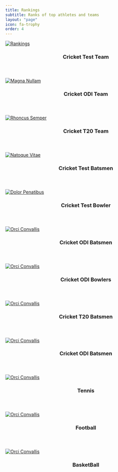 ```yaml
---
title: Rankings
subtitle: Ranks of top athletes and teams
layout: "page"
icon: fa-trophy
order: 4
---
```


 <div class="row">
      <div class="item">
        <a href="#" class="image fit"><img src="{{ 'assets/rankings/cricket test ranking.PNG' | relative_url }}" alt="Rankings" /></a>
        <header>
          <h3>Cricket Test Team </h3>
        </header>
      </div>
      <div class="item">
        <a href="#" class="image fit"><img src="{{ 'assets/rankings/cricket odi ranking.png' | relative_url }}" alt="Magna Nullam" /></a>
        <header>
          <h3>Cricket ODI Team </h3>
        </header>
      </div>
      <div class="item">
        <a href="#" class="image fit"><img src="{{ 'assets/rankings/cricket t20 ranking.PNG' | relative_url }}" alt="Rhoncus Semper" /></a>
        <header>
          <h3>Cricket T20 Team </h3>
        </header>
      </div>
      <div class="item">
        <a href="#" class="image fit"><img src="{{ 'assets/rankings/test batsmen.PNG' | relative_url }}" alt="Natoque Vitae" /></a>
        <header>
          <h3>Cricket Test Batsmen </h3>
        </header>
      </div>
      <div class="item">
        <a href="#" class="image fit"><img src="{{ 'assets/rankings/test bowlers.PNG' | relative_url }}" alt="Dolor Penatibus" /></a>
        <header>
          <h3>Cricket Test Bowler </h3>
        </header>
      </div>
      <div class="item">
        <a href="#" class="image fit"><img src="{{ 'assets/rankings/odi batsmen.PNG' | relative_url }}" alt="Orci Convallis" /></a>
        <header>
          <h3>Cricket ODI Batsmen </h3>
        </header>
      </div>
      <div class="item">
        <a href="#" class="image fit"><img src="{{ 'assets/rankings/odi bowlers.PNG' | relative_url }}" alt="Orci Convallis" /></a>
        <header>
          <h3>Cricket ODI Bowlers</h3>
        </header>
      </div>
      <div class="item">
        <a href="#" class="image fit"><img src="{{ 'assets/rankings/t20 batsmen.PNG' | relative_url }}" alt="Orci Convallis" /></a>
        <header>
          <h3>Cricket T20 Batsmen</h3>
        </header>
      </div>
      <div class="item">
        <a href="#" class="image fit"><img src="{{ 'assets/rankings/t20 bowlers.PNG' | relative_url }}" alt="Orci Convallis" /></a>
        <header>
          <h3>Cricket ODI Batsmen</h3>
        </header>
      </div>
      <div class="item">
        <a href="#" class="image fit"><img src="{{ 'assets/rankings/tennis ranking.png' | relative_url }}" alt="Orci Convallis" /></a>
        <header>
          <h3>Tennis</h3>
        </header>
      </div>
      <div class="item">
        <a href="#" class="image fit"><img src="{{ 'assets/rankings/fifa rankings.png' | relative_url }}" alt="Orci Convallis" /></a>
        <header>
          <h3>Football</h3>
        </header>
      </div>
      <div class="item">
        <a href="#" class="image fit"><img src="{{ 'assets/rankings/fiba ranking.PNG' | relative_url }}" alt="Orci Convallis" /></a>
        <header>
          <h3>BasketBall</h3>
        </header>
     </div>
 </div>
  

